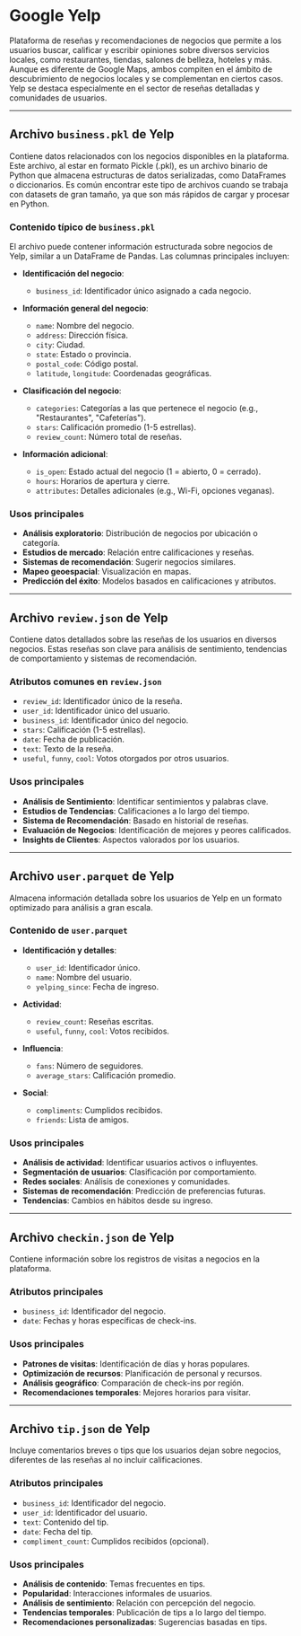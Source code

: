 # Google Yelp

Plataforma de reseñas y recomendaciones de negocios que permite a los usuarios buscar, calificar y escribir opiniones sobre diversos servicios locales, como restaurantes, tiendas, salones de belleza, hoteles y más. Aunque es diferente de Google Maps, ambos compiten en el ámbito de descubrimiento de negocios locales y se complementan en ciertos casos. Yelp se destaca especialmente en el sector de reseñas detalladas y comunidades de usuarios.

---

## Archivo `business.pkl` de Yelp

Contiene datos relacionados con los negocios disponibles en la plataforma. Este archivo, al estar en formato Pickle (.pkl), es un archivo binario de Python que almacena estructuras de datos serializadas, como DataFrames o diccionarios. Es común encontrar este tipo de archivos cuando se trabaja con datasets de gran tamaño, ya que son más rápidos de cargar y procesar en Python.

### Contenido típico de `business.pkl`

El archivo puede contener información estructurada sobre negocios de Yelp, similar a un DataFrame de Pandas. Las columnas principales incluyen:

- **Identificación del negocio**:
  - `business_id`: Identificador único asignado a cada negocio.

- **Información general del negocio**:
  - `name`: Nombre del negocio.
  - `address`: Dirección física.
  - `city`: Ciudad.
  - `state`: Estado o provincia.
  - `postal_code`: Código postal.
  - `latitude`, `longitude`: Coordenadas geográficas.

- **Clasificación del negocio**:
  - `categories`: Categorías a las que pertenece el negocio (e.g., "Restaurantes", "Cafeterías").
  - `stars`: Calificación promedio (1-5 estrellas).
  - `review_count`: Número total de reseñas.

- **Información adicional**:
  - `is_open`: Estado actual del negocio (1 = abierto, 0 = cerrado).
  - `hours`: Horarios de apertura y cierre.
  - `attributes`: Detalles adicionales (e.g., Wi-Fi, opciones veganas).

### Usos principales

- **Análisis exploratorio**: Distribución de negocios por ubicación o categoría.
- **Estudios de mercado**: Relación entre calificaciones y reseñas.
- **Sistemas de recomendación**: Sugerir negocios similares.
- **Mapeo geoespacial**: Visualización en mapas.
- **Predicción del éxito**: Modelos basados en calificaciones y atributos.

---

## Archivo `review.json` de Yelp

Contiene datos detallados sobre las reseñas de los usuarios en diversos negocios. Estas reseñas son clave para análisis de sentimiento, tendencias de comportamiento y sistemas de recomendación.

### Atributos comunes en `review.json`

- `review_id`: Identificador único de la reseña.
- `user_id`: Identificador único del usuario.
- `business_id`: Identificador único del negocio.
- `stars`: Calificación (1-5 estrellas).
- `date`: Fecha de publicación.
- `text`: Texto de la reseña.
- `useful`, `funny`, `cool`: Votos otorgados por otros usuarios.

### Usos principales

- **Análisis de Sentimiento**: Identificar sentimientos y palabras clave.
- **Estudios de Tendencias**: Calificaciones a lo largo del tiempo.
- **Sistema de Recomendación**: Basado en historial de reseñas.
- **Evaluación de Negocios**: Identificación de mejores y peores calificados.
- **Insights de Clientes**: Aspectos valorados por los usuarios.

---

## Archivo `user.parquet` de Yelp

Almacena información detallada sobre los usuarios de Yelp en un formato optimizado para análisis a gran escala.

### Contenido de `user.parquet`

- **Identificación y detalles**:
  - `user_id`: Identificador único.
  - `name`: Nombre del usuario.
  - `yelping_since`: Fecha de ingreso.

- **Actividad**:
  - `review_count`: Reseñas escritas.
  - `useful`, `funny`, `cool`: Votos recibidos.

- **Influencia**:
  - `fans`: Número de seguidores.
  - `average_stars`: Calificación promedio.

- **Social**:
  - `compliments`: Cumplidos recibidos.
  - `friends`: Lista de amigos.

### Usos principales

- **Análisis de actividad**: Identificar usuarios activos o influyentes.
- **Segmentación de usuarios**: Clasificación por comportamiento.
- **Redes sociales**: Análisis de conexiones y comunidades.
- **Sistemas de recomendación**: Predicción de preferencias futuras.
- **Tendencias**: Cambios en hábitos desde su ingreso.

---

## Archivo `checkin.json` de Yelp

Contiene información sobre los registros de visitas a negocios en la plataforma.

### Atributos principales

- `business_id`: Identificador del negocio.
- `date`: Fechas y horas específicas de check-ins.

### Usos principales

- **Patrones de visitas**: Identificación de días y horas populares.
- **Optimización de recursos**: Planificación de personal y recursos.
- **Análisis geográfico**: Comparación de check-ins por región.
- **Recomendaciones temporales**: Mejores horarios para visitar.

---

## Archivo `tip.json` de Yelp

Incluye comentarios breves o tips que los usuarios dejan sobre negocios, diferentes de las reseñas al no incluir calificaciones.

### Atributos principales

- `business_id`: Identificador del negocio.
- `user_id`: Identificador del usuario.
- `text`: Contenido del tip.
- `date`: Fecha del tip.
- `compliment_count`: Cumplidos recibidos (opcional).

### Usos principales

- **Análisis de contenido**: Temas frecuentes en tips.
- **Popularidad**: Interacciones informales de usuarios.
- **Análisis de sentimiento**: Relación con percepción del negocio.
- **Tendencias temporales**: Publicación de tips a lo largo del tiempo.
- **Recomendaciones personalizadas**: Sugerencias basadas en tips.
